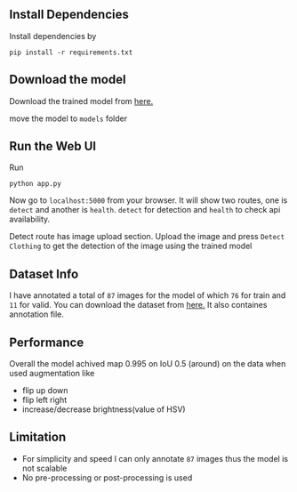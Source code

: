 ## Install Dependencies
Install dependencies by

`pip install -r requirements.txt`

## Download the model
Download the trained model from [here.](https://drive.google.com/file/d/158q3-on6aJE5yiwGzWCY9TxH4g7-Jk-r/view?usp=sharing)

move the model to `models` folder

## Run the Web UI
Run 

`python app.py`

Now go to `localhost:5000` from your browser. It will show two routes, one is `detect` and another is `health`. `detect` for detection and `health` to check api availability.

Detect route has image upload section. Upload the image and press `Detect Clothing` to get the detection of the image using the trained model

## Dataset Info
I have annotated a total of `87` images for the model of which `76` for train and `11` for valid. You can download the dataset from [here.](https://drive.google.com/file/d/19B-GxQPg0sxX8qb4rYLTRpUGzKnzzucs/view?usp=sharing) It also containes annotation file.

## Performance
Overall the model achived map 0.995 on IoU 0.5 (around) on the data when used augmentation like
- flip up down
- flip left right
- increase/decrease brightness(value of HSV)


## Limitation
- For simplicity and speed I can only annotate `87` images thus the model is not scalable
- No pre-processing or post-processing is used
